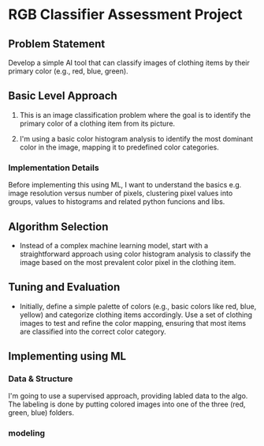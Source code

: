 # RGB Classifier Assessment Project

## Problem Statement 
Develop a simple AI tool that can classify images of clothing items by their primary color (e.g., red, blue, green).


## Basic Level Approach

1. This is an image classification problem where the goal is to identify the primary color of a clothing item from its picture.

1. I'm using a basic color histogram analysis to identify the most dominant color in the image, mapping it to predefined color categories.

### Implementation Details
Before implementing this using ML, I want to understand the basics e.g. image resolution versus number of pixels, clustering pixel values into groups, values to histograms and related python funcions and libs.

## Algorithm Selection
- Instead of a complex machine learning model, start with a straightforward approach using color histogram analysis to classify the image based on the most prevalent color pixel in the clothing item.

## Tuning and Evaluation 
- Initially, define a simple palette of colors (e.g., basic colors like red, blue, yellow) and categorize clothing items accordingly. Use a set of clothing images to test and refine the color mapping, ensuring that most items are classified into the correct color category.


## Implementing using ML

### Data & Structure
I'm going to use a supervised approach, providing labled data to the algo. The labeling is done by putting colored images into one of the three (red, green, blue) folders.

### modeling